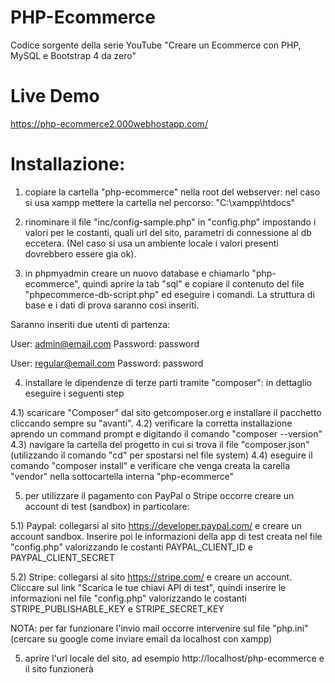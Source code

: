 # PHP-Ecommerce
Codice sorgente della serie YouTube "Creare un Ecommerce con PHP, MySQL e Bootstrap 4 da zero"

# Live Demo
https://php-ecommerce2.000webhostapp.com/

# Installazione:
1) copiare la cartella "php-ecommerce" nella root del webserver: 
nel caso si usa xampp mettere la cartella nel percorso: "C:\xampp\htdocs"

2) rinominare il file "inc/config-sample.php" in "config.php" impostando i valori per le costanti, quali url del sito, parametri di connessione al db eccetera.
(Nel caso si usa un ambiente locale i valori presenti dovrebbero essere gia ok).

3) in phpmyadmin creare un nuovo database e chiamarlo "php-ecommerce", quindi aprire la tab "sql" e copiare il contenuto del file "phpecommerce-db-script.php" ed eseguire i comandi. 
La struttura di base e i dati di prova saranno così inseriti.

Saranno inseriti due utenti di partenza:

User: admin@email.com 
Password: password

User: regular@email.com 
Password: password

4) installare le dipendenze di terze parti tramite "composer": in dettaglio eseguire i seguenti step

4.1) scaricare "Composer" dal sito getcomposer.org e installare il pacchetto cliccando sempre su "avanti".
4.2) verificare la corretta installazione aprendo un command prompt e digitando il comando "composer --version"
4.3) navigare la cartella del progetto in cui si trova il file "composer.json" (utilizzando il comando "cd" per spostarsi nel file system)
4.4) eseguire il comando "composer install" e verificare che venga creata la carella "vendor" nella sottocartella interna "php-ecommerce"

5) per utilizzare il pagamento con PayPal o Stripe occorre creare un account di test (sandbox) in particolare:

5.1) Paypal: collegarsi al sito https://developer.paypal.com/ e creare un account sandbox. Inserire poi le informazioni della app di test creata nel file "config.php" valorizzando le costanti PAYPAL_CLIENT_ID e PAYPAL_CLIENT_SECRET

5.2) Stripe: collegarsi al sito https://stripe.com/ e creare un account. Cliccare sul link "Scarica le tue chiavi API di test", quindi inserire le informazioni  nel file "config.php" valorizzando le costanti STRIPE_PUBLISHABLE_KEY e STRIPE_SECRET_KEY

NOTA: per far funzionare l'invio mail occorre intervenire sul file "php.ini" 
(cercare su google come inviare email da localhost con xampp) 

5) aprire l'url locale del sito, ad esempio http://localhost/php-ecommerce e il sito funzionerà 

